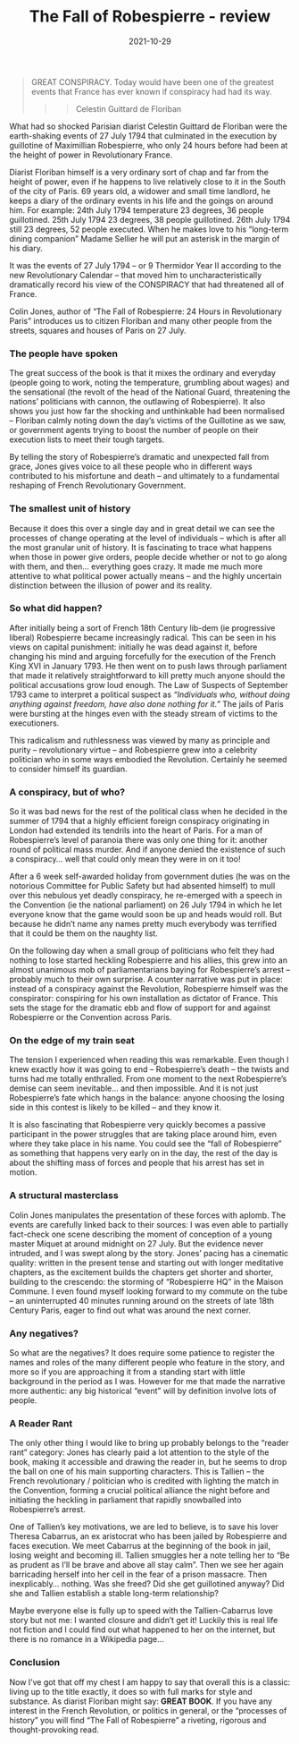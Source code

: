 ﻿---
layout: layouts/bookreview.njk

tags:
  - post
  - review

title: The Fall of Robespierre - review
review_book_main_title: The Fall of Robespierre
review_book_sub_title: 24 Hours in Revolutionary Paris
review_book_author: Colin Jones
review_book_image_url: https://dl.airtable.com/.attachments/bb9a38c9e407b7b89712973dfb17116d/14366400/0198715951.02._SCL_.jpg
review_publication_date: 2021-08-12
review_publisher: Oxford University Press
review_pages: 480
review_ISBN13: 978-0198715955
review_book_tags:
  - [Europe]
  - [Late Modern]
  - [Political]
  - [France]
review_podcasts:
  - [https://www.listennotes.com/e/83bf8f431087484288125442347bcc89, History Extra podcast, Robespierre’s brutal downfall]
  - [https://www.listennotes.com/e/1d0b947e48a444e2a66d6ea8bfd1a6f1, Travels Through Time, Colin Jones The Fall of Robespierre (1794)]
shopping_links:
  - [https://www.amazon.co.uk/Fall-Robespierre-Hours-Revolutionary-Paris/dp/0198715951/, Amazon UK, Amazon UK book link]
  - [https://www.amazon.com/Fall-Robespierre-Hours-Revolutionary-Paris/dp/0198715951/, Amazon US, Amazon US book link]
review_author: Anthony Webb
date: 2021-10-29
review_rating: ★★★★★
review_summary: '<p>Colin Jones tells the story of Robespierre’s vertiginous fall over the course of a single day: from the voice of the Revolution to its victim. It is fascinating to trace what happens when those in power give orders, people decide whether or not to go along with them, and then… everything goes crazy.</p><p>If you have any interest in the French Revolution, or politics in general, or the “processes of history” you will find The Fall of Robespierre a riveting, rigorous and thought-provoking read.</p>'
---
>GREAT CONSPIRACY. Today would have been one of the greatest events that France has ever known if conspiracy had had its way.
>>>
>>>Celestin Guittard de Floriban

What had so shocked Parisian diarist Celestin Guittard de Floriban were the earth-shaking events of 27 July 1794 that culminated in the execution by guillotine of Maximillian Robespierre, who only 24 hours before had been at the height of power in Revolutionary France.

Diarist Floriban himself is a very ordinary sort of chap and far from the height of power, even if he happens to live relatively close to it in the South of the city of Paris. 69 years old, a widower and small time landlord, he keeps a diary of the ordinary events in his life and the goings on around him. For example: 24th July 1794 temperature 23 degrees, 36 people guillotined. 25th July 1794 23 degrees, 38 people guillotined. 26th July 1794 still 23 degrees, 52 people executed. When he makes love to his “long-term dining companion” Madame Sellier he will put an asterisk in the margin of his diary.

It was the events of 27 July 1794 – or 9 Thermidor Year II according to the new Revolutionary Calendar – that moved him to uncharacteristically dramatically record his view of the CONSPIRACY that had threatened all of France.

Colin Jones, author of “The Fall of Robespierre: 24 Hours in Revolutionary Paris” introduces us to citizen Floriban and many other people from the streets, squares and houses of Paris on 27 July.

### The people have spoken

The great success of the book is that it mixes the ordinary and everyday (people going to work, noting the temperature, grumbling about wages) and the sensational (the revolt of the head of the National Guard, threatening the nations’ politicians with cannon, the outlawing of Robespierre). It also shows you just how far the shocking and unthinkable had been normalised – Floriban calmly noting down the day’s victims of the Guillotine as we saw, or government agents trying to boost the number of people on their execution lists to meet their tough targets.

By telling the story of Robespierre’s dramatic and unexpected fall from grace, Jones gives voice to all these people who in different ways contributed to his misfortune and death – and ultimately to a fundamental reshaping of French Revolutionary Government.

### The smallest unit of history

Because it does this over a single day and in great detail we can see the processes of change operating at the level of individuals – which is after all the most granular unit of history. It is fascinating to trace what happens when those in power give orders, people decide whether or not to go along with them, and then… everything goes crazy. It made me much more attentive to what political power actually means – and the highly uncertain distinction between the illusion of power and its reality.

### So what did happen?

After initially being a sort of French 18th Century lib-dem (ie progressive liberal) Robespierre became increasingly radical. This can be seen in his views on capital punishment: initially he was dead against it, before changing his mind and arguing forcefully for the execution of the French King XVI in January 1793. He then went on to push laws through parliament that made it relatively straightforward to kill pretty much anyone should the political accusations grow loud enough. The Law of Suspects of September 1793 came to interpret a political suspect as *“Individuals who, without doing anything against freedom, have also done nothing for it.”* The jails of Paris were bursting at the hinges even with the steady stream of victims to the executioners.

This radicalism and ruthlessness was viewed by many as principle and purity – revolutionary virtue – and Robespierre grew into a celebrity politician who in some ways embodied the Revolution. Certainly he seemed to consider himself its guardian.

### A conspiracy, but of who?

So it was bad news for the rest of the political class when he decided in the summer of 1794 that a highly efficient foreign conspiracy originating in London had extended its tendrils into the heart of Paris. For a man of Robespierre’s level of paranoia there was only one thing for it: another round of political mass murder. And if anyone denied the existence of such a conspiracy… well that could only mean they were in on it too!

After a 6 week self-awarded holiday from government duties (he was on the notorious Committee for Public Safety but had absented himself) to mull over this nebulous yet deadly conspiracy, he re-emerged with a speech in the Convention (ie the national parliament) on 26 July 1794 in which he let everyone know that the game would soon be up and heads would roll. But because he didn’t name any names pretty much everybody was terrified that it could be them on the naughty list.

On the following day when a small group of politicians who felt they had nothing to lose started heckling Robespierre and his allies, this grew into an almost unanimous mob of parliamentarians baying for Robespierre’s arrest – probably much to their own surprise. A counter narrative was put in place: instead of a conspiracy against the Revolution, Robespierre himself was the conspirator: conspiring for his own installation as dictator of France. This sets the stage for the dramatic ebb and flow of support for and against Robespierre or the Convention across Paris.

### On the edge of my train seat

The tension I experienced when reading this was remarkable. Even though I knew exactly how it was going to end – Robespierre’s death – the twists and turns had me totally enthralled. From one moment to the next Robespierre’s demise can seem inevitable… and then impossible. And it is not just Robespierre’s fate which hangs in the balance: anyone choosing the losing side in this contest is likely to be killed – and they know it.

It is also fascinating that Robespierre very quickly becomes a passive participant in the power struggles that are taking place around him, even where they take place in his name. You could see the “fall of Robespierre” as something that happens very early on in the day, the rest of the day is about the shifting mass of forces and people that his arrest has set in motion.

### A structural masterclass

Colin Jones manipulates the presentation of these forces with aplomb. The events are carefully linked back to their sources: I was even able to partially fact-check one scene describing the moment of conception of a young master Miquet at around midnight on 27 July. But the evidence never intruded, and I was swept along by the story. Jones’ pacing has a cinematic quality: written in the present tense and starting out with longer meditative chapters, as the excitement builds the chapters get shorter and shorter, building to the crescendo: the storming of “Robespierre HQ” in the Maison Commune. I even found myself looking forward to my commute on the tube – an uninterrupted 40 minutes running around on the streets of late 18th Century Paris, eager to find out what was around the next corner.

### Any negatives?

So what are the negatives? It does require some patience to register the names and roles of the many different people who feature in the story, and more so if you are approaching it from a standing start with little background in the period as I was. However for me that made the narrative more authentic: any big historical “event” will by definition involve lots of people.

### A Reader Rant

The only other thing I would like to bring up probably belongs to the “reader rant” category: Jones has clearly paid a lot attention to the style of the book, making it accessible and drawing the reader in, but he seems to drop the ball on one of his main supporting characters. This is Tallien – the French revolutionary / politician who is credited with lighting the match in the Convention, forming a crucial political alliance the night before and initiating the heckling in parliament that rapidly snowballed into Robespierre’s arrest.

One of Tallien’s key motivations, we are led to believe, is to save his lover Theresa Cabarrus, an ex aristocrat who has been jailed by Robespierre and faces execution. We meet Cabarrus at the beginning of the book in jail, losing weight and becoming ill. Tallien smuggles her a note telling her to “Be as prudent as I’ll be brave and above all stay calm”. Then we see her again barricading herself into her cell in the fear of a prison massacre. Then inexplicably… nothing. Was she freed? Did she get guillotined anyway? Did she and Tallien establish a stable long-term relationship?

Maybe everyone else is fully up to speed with the Tallien-Cabarrus love story but not me: I wanted closure and didn’t get it! Luckily this is real life not fiction and I could find out what happened to her on the internet, but there is no romance in a Wikipedia page…

### Conclusion

Now I’ve got that off my chest I am happy to say that overall this is a classic: living up to the title exactly, it does so with full marks for style and substance. As diarist Floriban might say: **GREAT BOOK**. If you have any interest in the French Revolution, or politics in general, or the “processes of history” you will find “The Fall of Robespierre” a riveting, rigorous and thought-provoking read.